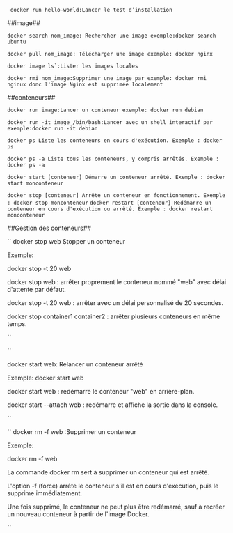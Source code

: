 `` 
docker run hello-world:Lancer le test d’installation
``


##image##


``
docker search nom_image: Rechercher une image
exemple:docker search ubuntu
``



``
docker pull nom_image: Télécharger une image
exemple: docker nginx
``



``
docker image ls`:Lister les images locales
``


``
docker rmi nom_image:Supprimer une image
par exemple: docker rmi nginux
donc l'image Nginx est supprimée localement
``


##conteneurs##




``
docker run image:Lancer un conteneur
exemple: docker run debian
``



``
docker run -it image /bin/bash:Lancer avec un shell interactif
par exemple:docker run -it debian
``

``
docker ps
Liste les conteneurs en cours d'exécution.
Exemple : docker ps
``

``
docker ps -a
Liste tous les conteneurs, y compris arrêtés.
Exemple : docker ps -a
``

``
docker start [conteneur]
Démarre un conteneur arrêté.
Exemple : docker start monconteneur
``

``
docker stop [conteneur]
Arrête un conteneur en fonctionnement.
Exemple : docker stop monconteneur
``
``
docker restart [conteneur]
Redémarre un conteneur en cours d'exécution ou arrêté.
Exemple : docker restart monconteneur
``


##Gestion des conteneurs##


``
docker stop web 
Stopper un conteneur


Exemple:

docker stop -t 20 web


docker stop web : arrêter proprement le conteneur nommé "web" avec délai d'attente par défaut.

docker stop -t 20 web : arrêter avec un délai personnalisé de 20 secondes.

docker stop container1 container2 : arrêter plusieurs conteneurs en même temps.


``

``

docker start web: Relancer un conteneur arrêté

Exemple:
docker start web


docker start web : redémarre le conteneur "web" en arrière-plan.

docker start --attach web : redémarre et affiche la sortie dans la console.

``


``
docker rm -f web :Supprimer un conteneur


Exemple:

docker rm -f web

La commande docker rm sert à supprimer un conteneur qui est arrêté.

L'option -f (force) arrête le conteneur s'il est en cours d'exécution, puis le supprime immédiatement.

Une fois supprimé, le conteneur ne peut plus être redémarré, sauf à recréer un nouveau conteneur à partir de l'image Docker.

``



